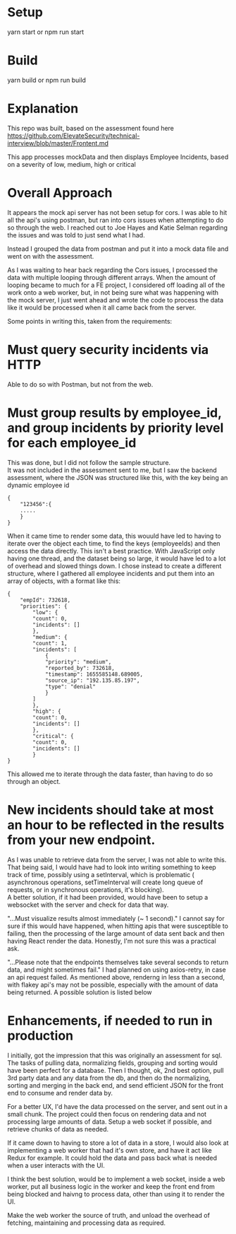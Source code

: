 # Setup

yarn start or npm run start

# Build

yarn build or npm run build

# Explanation

This repo was built, based on the assessment found here
https://github.com/ElevateSecurity/technical-interview/blob/master/Frontent.md

This app processes mockData and then displays Employee Incidents, based on a severity of low, medium, high or critical

# Overall Approach

It appears the mock api server has not been setup for cors. I was able to hit all the api's using postman, but ran into cors issues when attempting to do so through the web.
I reached out to Joe Hayes and Katie Selman regarding the issues and was told to just send what I had.

Instead I grouped the data from postman and put it into a mock data file and went on with the assessment.

As I was waiting to hear back regarding the Cors issues, I processed the data with multiple looping through different arrays. When the amount of looping became to much for a FE project, I considered off loading all of the work onto a web worker, but, in not being sure what was happening with the mock server, I just went ahead and wrote the code to process the data like it would be processed when it all came back from the server.

Some points in writing this, taken from the requirements:

# Must query security incidents via HTTP

Able to do so with Postman, but not from the web.

# Must group results by employee_id, and group incidents by priority level for each employee_id

This was done, but I did not follow the sample structure.  
It was not included in the assessment sent to me, but I saw the backend assessment, where the JSON was structured like this, with the key being an dynamic employee id

```
{
    "123456":{
    .....
    }
}
```

When it came time to render some data, this wouuld have led to having to iterate over the object each time, to find the keys (employeeIds) and then access the data directly. This isn't a best practice. With JavaScript only having one thread, and the dataset being so large, it would have led to a lot of overhead and slowed things down.
I chose instead to create a different structure, where I gathered all employee incidents and put them into an array of objects, with a format like this:

```
{
    "empId": 732618,
    "priorities": {
        "low": {
        "count": 0,
        "incidents": []
        },
        "medium": {
        "count": 1,
        "incidents": [
            {
            "priority": "medium",
            "reported_by": 732618,
            "timestamp": 1655585148.689005,
            "source_ip": "192.135.85.197",
            "type": "denial"
            }
        ]
        },
        "high": {
        "count": 0,
        "incidents": []
        },
        "critical": {
        "count": 0,
        "incidents": []
        }
}
```

This allowed me to iterate through the data faster, than having to do so through an object.

# New incidents should take at most an hour to be reflected in the results from your new endpoint.

As I was unable to retrieve data from the server, I was not able to write this. That being said, I would have had to look into writing something to keep track of time, possibly using a setInterval, which is problematic ( asynchronous operations, setTimeInterval will create long queue of requests, or in synchronous operations, it's blocking).  
A better solution, if it had been provided, would have been to setup a websocket with the server and check for data that way.

"...Must visualize results almost immediately (~ 1 second)."
I cannot say for sure if this would have happened, when hitting apis that were susceptible to failing, then the processing of the large amount of data sent back and then having React
render the data. Honestly, I'm not sure this was a practical ask.

"...Please note that the endpoints themselves take several seconds to return data, and might sometimes fail."
I had planned on using axios-retry, in case an api request failed. As mentioned above, renderng in less than a second, with flakey api's may not be possible, especially with the amount of data being returned. A possible solution is listed below

# Enhancements, if needed to run in production

I initially, got the impression that this was originally an assessment for sql. The tasks of pulling data, normalizing fields, grouping and sorting would have been perfect for a database.
Then I thought, ok, 2nd best option, pull 3rd party data and any data from the db, and then do the normalizing, sorting and merging in the back end, and send efficient JSON for the front end to consume and render data by.

For a better UX, I'd have the data processed on the server, and sent out in a small chunk. The project could then focus on rendering data and not processing large amounts of data.
Setup a web socket if possible, and retrieve chunks of data as needed.

If it came down to having to store a lot of data in a store, I would also look at implementing a web worker that had it's own store, and have it act like Redux for example.
It could hold the data and pass back what is needed when a user interacts with the UI.

I think the best solution, would be to implement a web socket, inside a web worker, put all business logic in the worker and keep the front end from being blocked and haivng to process data, other than using it to render the UI.

Make the web worker the source of truth, and unload the overhead of fetching, maintaining and processing data as required.
